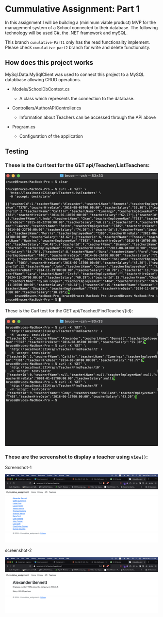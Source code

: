 # Cummulative Assignment: Part 1

In this assignment I will be building a (minimum viable product) MVP for the management system of a School connected to their database. The following technology will be used C#, the .NET framework and mySQL.

This branch ```cumulative-Part1``` only has the read functionality implement. Please check ```cumulative-part2``` branch for write and delete functionality.

## How does this project works

MySql.Data.MySqlClient was used to connect this project to a MySQL databbase allowing CRUD operations.

- Models/SchoolDbContext.cs
    - A class which represents the connection to the database. 

- Controllers/AuthorAPIController.cs
    - Information about Teachers can be accessed through the API above

- Program.cs
     - Configuration of the application


## Testing

### These is the Curl test for the GET api/Teacher/ListTeachers:

![alt text](./Cumulative-assignment/testingImg/callAllTeacherAPITest.png)

These is the Curl test for the GET api/Teacher/FindTeacher/{id}:

![alt text](./Cumulative-assignment/testingImg/callATeacherAPItest.png)

### These are the screenshot to display a teacher using ```view()```:

Screenshot-1

![alt text](./Cumulative-assignment/testingImg/viewAllTeacherTest.png)

screenshot-2

![alt text](./Cumulative-assignment/testingImg/viewATeacherTest.png)







